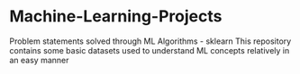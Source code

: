 # Machine-Learning-Projects
Problem statements solved through ML Algorithms - sklearn
This repository contains some basic datasets used to understand ML concepts relatively in an easy manner
